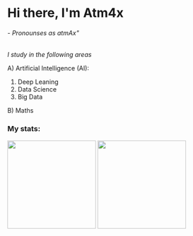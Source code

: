 <h1>Hi there, I'm Atm4x

<h6>
- Pronounses as atmAx"
</h6>
</h1>

<p><em>I study in the following areas</em></p>

A) Artificial Intelligence (AI):

  1. Deep Leaning
  2. Data Science
  3. Big Data
  
B) Maths


<h3>My stats:</h3>
<p>
<img height=200 src="https://github-readme-stats.vercel.app/api?username=Atm4x&theme=aura_dark&locale=en&hide_border=true"/>
<img height=200 src="https://github-readme-stats.vercel.app/api/top-langs/?username=Atm4x&theme=aura_dark&layout=compact&hide_border=true&locale=en"/>
</p>
